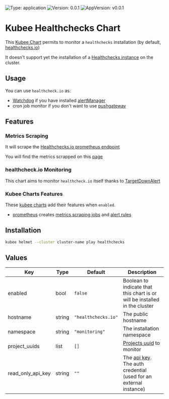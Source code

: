 

[//]: # (README.md generated by gotmpl. DO NOT EDIT.)

![Type: application](https://img.shields.io/badge/Type-application-informational?style=flat-square) ![Version: 0.0.1](https://img.shields.io/badge/Version-0.0.1-informational?style=flat-square) ![AppVersion: v0.0.1](https://img.shields.io/badge/AppVersion-v0.0.1-informational?style=flat-square)

# Kubee Healthchecks Chart

This [Kubee Chart](../../docs/site/kubee-helmet-chart.md) permits to monitor a `healthchecks` installation (by default, [healthchecks.io](https://healthchecks.io))

It doesn't support yet the installation of a [Healthchecks instance](https://github.com/healthchecks/healthchecks) on the cluster.

## Usage

You can use `healthcheck.io` as:
* [Watchdog](https://runbooks.prometheus-operator.dev/runbooks/general/watchdog/) if you have installed [alertManager](../alertManager/README.md) 
* cron job monitor if you don't want to use [pushgateway](../pushgateway/README.md)

## Features

### Metrics Scraping

It will scrape the [Healthchecks.io prometheus endpoint](https://healthchecks.io/docs/configuring_prometheus/)

You will find the metrics scrapped on this [page](https://healthchecks.io/docs/configuring_prometheus/)

### healthcheck.io Monitoring

This chart aims to monitor `healthcheck.io` itself thanks to [TargetDownAlert](https://runbooks.prometheus-operator.dev/runbooks/general/targetdown/)

### Kubee Charts Features

  These [kubee charts](../../docs/site/kubee-helmet-chart.md) add their features when `enabled`.

* [prometheus](../prometheus/README.md) creates [metrics scraping jobs](https://prometheus.io/docs/concepts/jobs_instances/) and [alert rules](https://prometheus.io/docs/prometheus/latest/configuration/alerting_rules/)

## Installation

```bash
kubee helmet --cluster cluster-name play healthchecks
```

## Values

| Key | Type | Default | Description |
|-----|------|---------|-------------|
| enabled | bool | `false` | Boolean to indicate that this chart is or will be installed in the cluster |
| hostname | string | `"healthchecks.io"` | The public hostname |
| namespace | string | `"monitoring"` | The installation namespace |
| project_uuids | list | `[]` | [Projects uuid](https://healthchecks.io/docs/configuring_prometheus/) to monitor |
| read_only_api_key | string | `""` | The [api key](https://healthchecks.io/docs/configuring_prometheus/). The auth credential (used for an external instance) |

